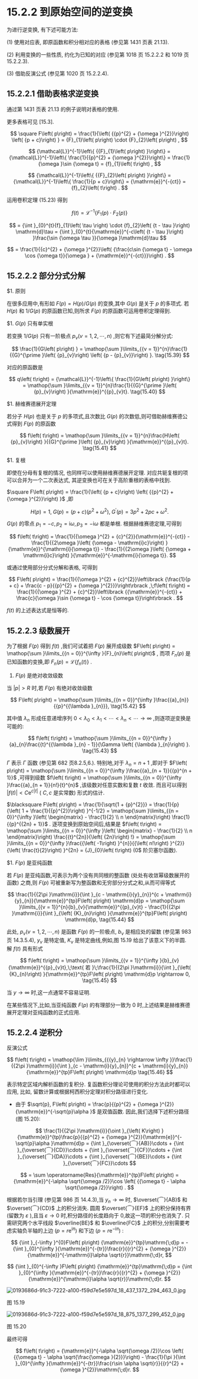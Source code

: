 # 15.2.2 到原始空间的逆变换

为进行逆变换, 有下述可能方法:

(1) 使用对应表, 即原函数和积分相对应的表格 (参见第 1431 页表 21.13).

(2) 利用变换的一些性质, 约化为已知的对应 (参见第 1018 页 15.2.2.2 和 1019 页 15.2.2.3).

(3) 借助反演公式 (参见第 1020 页 15.2.2.4).

## 15.2.2.1 借助表格求逆变换

通过第 1431 页表 21.13 的例子说明对表格的使用.

更多表格可见 [15.3].

$$
\square F\left( p\right)  = \frac{1}{\left( {{p}^{2} + {\omega }^{2}}\right) \left( {p + c}\right) } = {F}_{1}\left( p\right)  \cdot  {F}_{2}\left( p\right) ,
$$

$$
{\mathcal{L}}^{-1}\left\{  {{F}_{1}\left( p\right) }\right\}   = {\mathcal{L}}^{-1}\left\{  \frac{1}{{p}^{2} + {\omega }^{2}}\right\}   = \frac{1}{\omega }\sin {\omega t} = {f}_{1}\left( t\right) ,
$$

$$
{\mathcal{L}}^{-1}\left\{  {{F}_{2}\left( p\right) }\right\}   = {\mathcal{L}}^{-1}\left\{  \frac{1}{p + c}\right\}   = {\mathrm{e}}^{-{ct}} = {f}_{2}\left( t\right) .
$$

运用卷积定理 (15.23) 得到

$$
f\left( t\right)  = {\mathcal{L}}^{-1}\left\{  {{F}_{1}\left( p\right)  \cdot  {F}_{2}\left( p\right) }\right\}
$$

$$
= {\int }_{0}^{t}{f}_{1}\left( \tau \right)  \cdot  {f}_{2}\left( {t - \tau }\right) \mathrm{d}\tau  = {\int }_{0}^{t}{\mathrm{e}}^{-c\left( {t - \tau }\right) }\frac{\sin {\omega \tau }}{\omega }\mathrm{d}\tau
$$

$$
= \frac{1}{{c}^{2} + {\omega }^{2}}\left( {\frac{c\sin {\omega t} - \omega \cos {\omega t}}{\omega } + {\mathrm{e}}^{-{ct}}}\right) .
$$

## 15.2.2.2 部分分式分解

$1. 原则

在很多应用中,有形如 $F\left( p\right)  = H\left( p\right) /G\left( p\right)$ 的变换,其中 $G\left( p\right)$ 是关于 $p$ 的多项式. 若 $H\left( p\right)$ 和 $1/G\left( p\right)$ 的原函数已知,则所求 $F\left( p\right)$ 的原函数可运用卷积定理得到.

$1. $G\left( p\right)$ 只有单实根

若变换 $1/G\left( p\right)$ 只有一阶极点 ${p}_{v}\left( {v = 1,2,\cdots , n}\right)$ ,则它有下述最简分解分式:

$$
\frac{1}{G\left( p\right) } = \mathop{\sum }\limits_{{v = 1}}^{n}\frac{1}{{G}^{\prime }\left( {p}_{v}\right) \left( {p - {p}_{v}}\right) }. \tag{15.39}
$$

对应的原函数是

$$
q\left( t\right)  = {\mathcal{L}}^{-1}\left\{  \frac{1}{G\left( p\right) }\right\}   = \mathop{\sum }\limits_{{v = 1}}^{n}\frac{1}{{G}^{\prime }\left( {p}_{v}\right) }{\mathrm{e}}^{{p}_{v}t}. \tag{15.40}
$$

$1. 赫维赛德展开定理

若分子 $H\left( p\right)$ 也是关于 $p$ 的多项式,且次数比 $G\left( p\right)$ 的次数低,则可借助赫维赛德公式得到 $F\left( p\right)$ 的原函数

$$
f\left( t\right)  = \mathop{\sum }\limits_{{v = 1}}^{n}\frac{H\left( {p}_{v}\right) }{{G}^{\prime }\left( {p}_{v}\right) }{\mathrm{e}}^{{p}_{v}t}. \tag{15.41}
$$

$1. 复根

即使在分母有复根的情况, 也同样可以使用赫维赛德展开定理. 对应共轭复根的项可以合并为一个二次表达式, 其逆变换也可在关于高阶重根的表格中找到.

$\square F\left( p\right)  = \frac{1}{\left( {p + c}\right) \left( {{p}^{2} + {\omega }^{2}}\right) }$ ,即

$$
H\left( p\right)  = 1,\;G\left( p\right)  = \left( {p + c}\right) \left( {{p}^{2} + {\omega }^{2}}\right) ,\;{G}^{\prime }\left( p\right)  = 3{p}^{2} + {2pc} + {\omega }^{2}.
$$

$G\left( p\right)$ 的零点 ${p}_{1} =  - c,{p}_{2} = \mathrm{i}\omega ,{p}_{3} =  - \mathrm{i}\omega$ 都是单根. 根据赫维赛德定理,可得到

$$
f\left( t\right)  = \frac{1}{{\omega }^{2} + {c}^{2}}{\mathrm{e}}^{-{ct}} - \frac{1}{{2\omega }\left( {\omega  - \mathrm{i}c}\right) }{\mathrm{e}}^{\mathrm{i}{\omega t}} - \frac{1}{{2\omega }\left( {\omega  + \mathrm{i}c}\right) }{\mathrm{e}}^{-\mathrm{i}{\omega t}}.
$$

或通过使用部分分式分解和表格, 可得到

$$
F\left( p\right)  = \frac{1}{{\omega }^{2} + {c}^{2}}\left\lbrack  {\frac{1}{p + c} + \frac{c - p}{{p}^{2} + {\omega }^{2}}}\right\rbrack  ,\;f\left( t\right)  = \frac{1}{{\omega }^{2} + {c}^{2}}\left\lbrack  {{\mathrm{e}}^{-{ct}} + \frac{c}{\omega }\sin {\omega t} - \cos {\omega t}}\right\rbrack  .
$$

$f\left( t\right)$ 的上述表达式是恒等的.

## 15.2.2.3 级数展开

为了根据 $F\left( p\right)$ 得到 $f\left( t\right)$ ,我们可试着把 $F\left( p\right)$ 展开成级数 $F\left( p\right)  = \mathop{\sum }\limits_{{n = 0}}^{\infty }{F}_{n}\left( p\right)$ , 而项 ${F}_{n}\left( p\right)$ 是已知函数的变换,即 ${F}_{n}\left( p\right)  = \mathcal{L}\left\{  {{f}_{n}\left( t\right) }\right\}$ .

1. $F\left( p\right)$ 是绝对收敛级数

当 $\left| p\right|  > R$ 时,若 $F\left( p\right)$ 有绝对收敛级数

$$
F\left( p\right)  = \mathop{\sum }\limits_{{n = 0}}^{\infty }\frac{{a}_{n}}{{p}^{{\lambda }_{n}}}, \tag{15.42}
$$

其中值 ${\lambda }_{n}$ 形成任意递增序列 $0 < {\lambda }_{0} < {\lambda }_{1} < \cdots  < {\lambda }_{n} < \cdots  \rightarrow  \infty$ ,则逐项逆变换是可能的:

$$
f\left( t\right)  = \mathop{\sum }\limits_{{n = 0}}^{\infty }{a}_{n}\frac{{t}^{{\lambda }_{n} - 1}}{\Gamma \left( {\lambda }_{n}\right) }. \tag{15.43}
$$

$\Gamma$ 表示 $\Gamma$ 函数 (参见第 682 页8.2.5,6.). 特别地,对于 ${\lambda }_{n} = n + 1$ ,即对于 $F\left( p\right)  = \mathop{\sum }\limits_{{n = 0}}^{\infty }\frac{{a}_{n + 1}}{{p}^{n + 1}}$ ,可得到级数 $f\left( t\right)  = \mathop{\sum }\limits_{{n = 0}}^{\infty }\frac{{a}_{n + 1}}{n!}{t}^{n}$ ,该级数对任意实数和复数 $t$ 收敛. 而且可以得到 $\left| {f\left( t\right) }\right|  < C{\mathrm{e}}^{c\left| t\right| }$ ( $C, c$ 是实常数) 形式的估计.

$\blacksquare F\left( p\right)  = \frac{1}{\sqrt{1 + {p}^{2}}} = \frac{1}{p}{\left( 1 + \frac{1}{{p}^{2}}\right) }^{-1/2} = \mathop{\sum }\limits_{{n = 0}}^{\infty }\left( \begin{matrix}  - \frac{1}{2} \\  n \end{matrix}\right) \frac{1}{{p}^{{2n} + 1}}$ . 逐项变换到原始空间后,结果是 $f\left( t\right)  = \mathop{\sum }\limits_{{n = 0}}^{\infty }\left( \begin{matrix}  - \frac{1}{2} \\  n \end{matrix}\right) \frac{{t}^{2n}}{\left( {2n}\right) !} = \mathop{\sum }\limits_{{n = 0}}^{\infty }\frac{{\left( -1\right) }^{n}}{{\left( n!\right) }^{2}}{\left( \frac{t}{2}\right) }^{2n} = {J}_{0}\left( t\right) (0$ 阶贝塞尔函数).

$1. $F\left( p\right)$ 是亚纯函数

若 $F\left( p\right)$ 是亚纯函数,可表示为两个没有共同根的整函数 (处处有收敛幂级数展开的函数) 之商,则 $F\left( p\right)$ 可被重新写为整函数和无穷部分分式之和,从而可得等式

$$
\frac{1}{{2\pi }\mathrm{i}}{\int }_{c - \mathrm{i}{y}_{n}}^{c + \mathrm{i}{y}_{n}}{\mathrm{e}}^{tp}F\left( p\right) \mathrm{d}p = \mathop{\sum }\limits_{{v = 1}}^{n}{b}_{v}{\mathrm{e}}^{{p}_{v}t} - \frac{1}{{2\pi }\mathrm{i}}{\int }_{\left( {K}_{n}\right) }{\mathrm{e}}^{tp}F\left( p\right) \mathrm{d}p, \tag{15.44}
$$

此处, ${p}_{v}\left( {v = 1,2,\cdots , n}\right)$ 是函数 $F\left( p\right)$ 的一阶极点, ${b}_{v}$ 是相应处的留数 (参见第 983 页 14.3.5.4), ${y}_{v}$ 是特定值, ${K}_{v}$ 是特定曲线,例如,图 15.19 给出了该意义下的半圆. 解 $f\left( t\right)$ 具有形式

$$
f\left( t\right)  = \mathop{\sum }\limits_{{v = 1}}^{\infty }{b}_{v}{\mathrm{e}}^{{p}_{v}t},\;\text{ 若 }\;\frac{1}{{2\pi }\mathrm{i}}{\int }_{\left( {K}_{n}\right) }{\mathrm{e}}^{tp}F\left( p\right) \mathrm{d}p \rightarrow  0, \tag{15.45}
$$

当 $y \rightarrow  \infty$ 时,这一点通常不容易证明.

在某些情况下,比如,当亚纯函数 $F\left( p\right)$ 的有理部分一致为 0 时,上述结果是赫维赛德展开定理对亚纯函数的正式应用.

## 15.2.2.4 逆积分

反演公式

$$
f\left( t\right)  = \mathop{\lim }\limits_{{{y}_{n} \rightarrow  \infty }}\frac{1}{{2\pi }\mathrm{i}}{\int }_{c - \mathrm{i}{y}_{n}}^{c + \mathrm{i}{y}_{n}}{\mathrm{e}}^{tp}F\left( p\right) \mathrm{d}p \tag{15.46}
$$

表示特定区域内解析函数的复积分. 复函数积分理论可使用的积分方法此时都可以应用, 比如, 留数计算或根据柯西积分定理对积分路径进行变化.

- 由于 $\sqrt{p}, F\left( p\right)  = \frac{p}{{p}^{2} + {\omega }^{2}}{\mathrm{e}}^{-\sqrt{p}\alpha }$ 是双值函数. 因此,我们选择下述积分路径 (图 15.20):

$$
\frac{1}{{2\pi }\mathrm{i}}{\oint }_{\left( K\right) }{\mathrm{e}}^{tp}\frac{p}{{p}^{2} + {\omega }^{2}}{\mathrm{e}}^{-\sqrt{p}\alpha }\mathrm{d}p = {\int }_{\overset{⏜}{AB}}\cdots  + {\int }_{\overset{⏜}{CD}}\cdots  + {\int }_{\overset{⏜}{CF}}\cdots  + {\int }_{\overset{⏜}{DA}}\cdots  + {\int }_{\overset{⏜}{BE}}\cdots  + {\int }_{\overset{⏜}{FC}}\cdots
$$

$$
= \sum \operatorname{Res}{\mathrm{e}}^{tp}F\left( p\right)  = {\mathrm{e}}^{-\alpha \sqrt{\omega /2}}\cos \left( {{\omega t} - \alpha \sqrt{\omega /2}}\right) .
$$

根据若尔当引理 (参见第 986 页 14.4.3),当 ${y}_{n} \rightarrow  \infty$ 时, $\overset{⏜}{AB}$ 和 $\overset{⏜}{CD}$ 上的积分消失. 圆周 $\overset{⏜}{EF}$ 上的积分保持有界 (留数为 $\varepsilon$ ),且当 $\varepsilon  \rightarrow  0$ 时,积分路径的长度趋向于 0,故这一项的积分也消失了. 只需研究两个水平线段 $\overline{BE}$ 和 $\overline{FC}$ 上的积分,分别需要考虑实轴负半轴的上边 $\left( {p = r{\mathrm{e}}^{\mathrm{i}\pi }}\right)$ 和下边 $\left( {p = r{\mathrm{e}}^{-\mathrm{i}\pi }}\right)$ :

$$
{\int }_{-\infty }^{0}F\left( p\right) {\mathrm{e}}^{tp}\mathrm{\;d}p =  - {\int }_{0}^{\infty }{\mathrm{e}}^{-{tr}}\frac{r}{{r}^{2} + {\omega }^{2}}{\mathrm{e}}^{-\mathrm{i}\alpha \sqrt{r}}\mathrm{\;d}r,
$$

$$
{\int }_{0}^{-\infty }F\left( p\right) {\mathrm{e}}^{tp}\mathrm{\;d}p = {\int }_{0}^{\infty }{\mathrm{e}}^{-{tr}}\frac{r}{{r}^{2} + {\omega }^{2}}{\mathrm{e}}^{\mathrm{i}\alpha \sqrt{r}}\mathrm{\;d}r.
$$

![0193686d-91c3-7222-a100-f59d7e5e597d_18_437_1372_294_463_0.jpg](/images/0193686d-91c3-7222-a100-f59d7e5e597d_18_437_1372_294_463_0.jpg)

图 15.19

![0193686d-91c3-7222-a100-f59d7e5e597d_18_875_1377_299_452_0.jpg](/images/0193686d-91c3-7222-a100-f59d7e5e597d_18_875_1377_299_452_0.jpg)

图 15.20

最终可得

$$
f\left( t\right)  = {\mathrm{e}}^{-\alpha \sqrt{\omega /2}}\cos \left( {{\omega t} - \alpha \sqrt{\frac{\omega }{2}}}\right)  - \frac{1}{\pi }{\int }_{0}^{\infty }{\mathrm{e}}^{-{tr}}\frac{r\sin \alpha \sqrt{r}}{{r}^{2} + {\omega }^{2}}\mathrm{\;d}r.
$$
